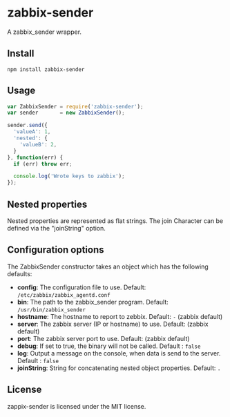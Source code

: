 # zabbix-sender

A zabbix_sender wrapper.

## Install

```
npm install zabbix-sender
```

## Usage

```js
var ZabbixSender = require('zabbix-sender');
var sender       = new ZabbixSender();

sender.send({
  'valueA': 1,
  'nested': {
    'valueB': 2,
  }
}, function(err) {
  if (err) throw err;

  console.log('Wrote keys to zabbix');
});
```

## Nested properties

Nested properties are represented as flat strings. The join Character can be defined via the "joinString" option.

## Configuration options

The ZabbixSender constructor takes an object which has the following defaults:

* **config**: The configuration file to use. Default: `/etc/zabbix/zabbix_agentd.conf`
* **bin**: The path to the zabbix_sender program. Default: `/usr/bin/zabbix_sender`
* **hostname**: The hostname to report to zebbix. Default: `-` (zabbix default)
* **server**: The zabbix server (IP or hostname) to use. Default: (zabbix default)
* **port**: The zabbix server port to use. Default: (zabbix default)
* **debug**: If set to true, the binary will not be called. Default : `false`
* **log**: Output a message on the console, when data is send to the server. Default : `false`
* **joinString**: String for concatenating nested object properties. Default: `.`

## License

zappix-sender is licensed under the MIT license.
